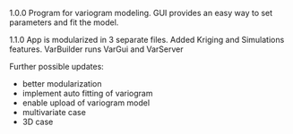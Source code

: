 1.0.0
Program for variogram modeling.
GUI provides an easy way to set parameters and fit the model.


1.1.0
App is modularized in 3 separate files.
Added Kriging and Simulations features.
VarBuilder runs VarGui and VarServer

Further possible updates:
- better modularization
- implement auto fitting of variogram
- enable upload of variogram model
- multivariate case
- 3D case
